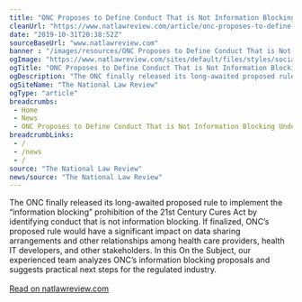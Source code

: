 ```yaml
--- 
title: "ONC Proposes to Define Conduct That is Not Information Blocking Under the Cures Act"
cleanUrl: "https://www.natlawreview.com/article/onc-proposes-to-define-conduct-not-information-blocking-under-cures-act"
date: "2019-10-31T20:38:52Z"
sourceBaseUrl: "www.natlawreview.com"
banner : "/images/resources/ONC Proposes to Define Conduct That is Not Information Blocking Under the Cures Act.png"
ogImage: "https://www.natlawreview.com/sites/default/files/styles/social_media/public/article/aux/13513/HealthCareTechnology_0.jpg?itok=B_AGwAVq"
ogTitle: "ONC Proposes to Define Conduct That is Not Information Blocking Under the Cures Act"
ogDescription: "The ONC finally released its long-awaited proposed rule to implement the &amp;ldquo;information blocking&amp;rdquo; prohibition of the 21st Century Cures Act by identifying conduct that is not information blo"
ogSiteName: "The National Law Review"
ogType: "article"
breadcrumbs:
 - Home
 - News
 - ONC Proposes to Define Conduct That is Not Information Blocking Under the Cures Act
breadcrumbLinks:
 - / 
 - /news
 - / 
source: "The National Law Review"
news/source: "The National Law Review"
---
```

The ONC finally released its long-awaited proposed rule to implement the “information blocking” prohibition of the 21st Century Cures Act by identifying conduct that is not information blocking. If finalized, ONC’s proposed rule would have a significant impact on data sharing arrangements and other relationships among health care providers, health IT developers, and other stakeholders. In this On the Subject, our experienced team analyzes ONC’s information blocking proposals and suggests practical next steps for the regulated industry.<br><br><a target="_blank" href=https://www.natlawreview.com/article/onc-proposes-to-define-conduct-not-information-blocking-under-cures-act>Read on natlawreview.com</a>
